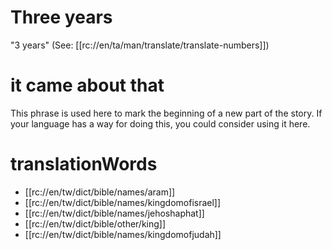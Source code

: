 # Three years

"3 years" (See: [[rc://en/ta/man/translate/translate-numbers]])

# it came about that

This phrase is used here to mark the beginning of a new part of the story. If your language has a way for doing this, you could consider using it here.

# translationWords

* [[rc://en/tw/dict/bible/names/aram]]
* [[rc://en/tw/dict/bible/names/kingdomofisrael]]
* [[rc://en/tw/dict/bible/names/jehoshaphat]]
* [[rc://en/tw/dict/bible/other/king]]
* [[rc://en/tw/dict/bible/names/kingdomofjudah]]
